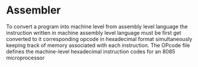 # Assembler
To convert a program into machine level from assembly level
language the instruction written in machine assembly level
language must be first get converted to it corresponding
opcode in hexadecimal format simultaneously keeping track of
memory associated with each instruction.
The OPcode file defines the machine-level hexadecimal instruction codes for an 8085 microprocessor
